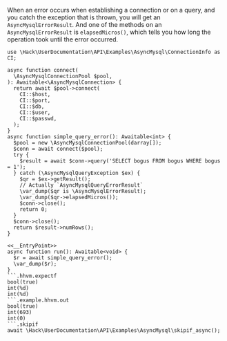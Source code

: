 When an error occurs when establishing a connection or on a query, and you catch the exception that is thrown, you will get an `AsyncMysqlErrorResult`. And one of the methods on an `AsyncMysqlErrorResult` is `elapsedMicros()`, which tells you how long the operation took until the error occurred.

```basic-usage.hack
use \Hack\UserDocumentation\API\Examples\AsyncMysql\ConnectionInfo as CI;

async function connect(
  \AsyncMysqlConnectionPool $pool,
): Awaitable<\AsyncMysqlConnection> {
  return await $pool->connect(
    CI::$host,
    CI::$port,
    CI::$db,
    CI::$user,
    CI::$passwd,
  );
}
async function simple_query_error(): Awaitable<int> {
  $pool = new \AsyncMysqlConnectionPool(darray[]);
  $conn = await connect($pool);
  try {
    $result = await $conn->query('SELECT bogus FROM bogus WHERE bogus = 1');
  } catch (\AsyncMysqlQueryException $ex) {
    $qr = $ex->getResult();
    // Actually `AsyncMysqlQueryErrorResult`
    \var_dump($qr is \AsyncMysqlErrorResult);
    \var_dump($qr->elapsedMicros());
    $conn->close();
    return 0;
  }
  $conn->close();
  return $result->numRows();
}

<<__EntryPoint>>
async function run(): Awaitable<void> {
  $r = await simple_query_error();
  \var_dump($r);
}
```.hhvm.expectf
bool(true)
int(%d)
int(%d)
```.example.hhvm.out
bool(true)
int(693)
int(0)
```.skipif
await \Hack\UserDocumentation\API\Examples\AsyncMysql\skipif_async();
```
